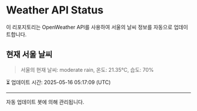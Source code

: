 
# Weather API Status

이 리포지토리는 OpenWeather API를 사용하여 서울의 날씨 정보를 자동으로 업데이트합니다.

## 현재 서울 날씨
> 서울의 현재 날씨: moderate rain, 온도: 21.35°C, 습도: 70%

⏳ 업데이트 시간: 2025-05-16 05:17:09 (UTC)

---
자동 업데이트 봇에 의해 관리됩니다.

